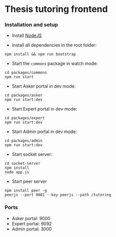 # Thesis tutoring frontend

### Installation and setup
- Install [NodeJS](https://nodejs.org/en/download)

- Install all dependencies in the root folder:
```
npm install && npm run bootstrap
```
- Start the `commons` package in watch mode:
```
cd packages/commons
npm run start
```
- Start Asker portal in dev mode:
```
cd packages/asker
npm run start:dev
```
- Start Expert portal in dev mode:
```
cd packages/expert
npm run start:dev
```
- Start Admin portal in dev mode:
```
cd packages/admin
npm run start:dev
```
- Start socket server:
```
cd socket-server
npm install
node app.js
```
- Start peer server
```
npm install peer -g
peerjs --port 9001 --key peerjs --path /tutoring
```

### Ports
- Asker portal: 9000
- Expert portal: 9092
- Admin portal: 3000
